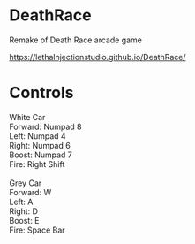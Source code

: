 # DeathRace
Remake of Death Race arcade game

https://lethalnjectionstudio.github.io/DeathRace/

# Controls
White Car <br>
Forward: Numpad 8 <br>
Left: Numpad 4 <br>
Right: Numpad 6 <br>
Boost: Numpad 7 <br>
Fire: Right Shift <br>
<br>
Grey Car <br>
Forward: W <br>
Left: A <br>
Right: D <br>
Boost: E <br>
Fire: Space Bar<br>
